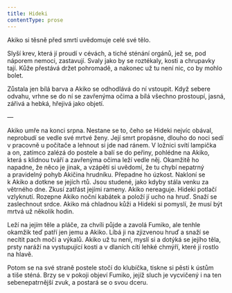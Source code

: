 ```yaml
---
title: Hideki
contentType: prose
---
```


<section>

Akiko si těsně před smrtí uvědomuje celé své tělo.

Slyší krev, která jí proudí v cévách, a tiché sténání orgánů, jež se, pod náporem nemoci, zastavují. Svaly jako by se roztékaly, kosti a chrupavky tají. Kůže přestává držet pohromadě, a nakonec už tu není nic, co by mohlo bolet.

Zůstala jen bílá barva a Akiko se odhodlává do ní vstoupit. Když sebere odvahu, vrhne se do ní se zavřenýma očima a bílá všechno prostoupí, jasná, zářivá a hebká, hřejivá jako objetí.

—

Akiko umře na konci srpna. Nestane se to, čeho se Hideki nejvíc obával, neprobudí se vedle své mrtvé ženy. Její smrt propásne, dlouho do noci sedí v pracovně u počítače a lehnout si jde nad ránem. V ložnici svítí lampička a on, zatímco zalézá do postele a balí se do peřiny, pohlédne na Akiko, která s klidnou tváří a zavřenýma očima leží vedle něj. Okamžitě ho napadne, že něco je jinak, a vzápětí si uvědomí, že tu chybí nepatrný a pravidelný pohyb Akičina hrudníku. Přepadne ho úzkost. Nakloní se k Akiko a dotkne se jejích rtů. Jsou studené, jako kdyby stála venku za větrného dne. Zkusí zatřást jejími rameny. Akiko nereaguje. Hideki potlačí vzlyknutí. Rozepne Akiko noční kabátek a položí jí ucho na hruď. Snaží se zaslechnout srdce. Akiko má chladnou kůži a Hideki si pomyslí, že musí být mrtvá už několik hodin.

Leží na jejím těle a pláče, za chvíli půjde a zavolá Fumiko, ale tenhle okamžik teď patří jen jemu a Akiko. Líbá ji na zjizvenou hruď a snaží se necítit pach moči a výkalů. Akiko už tu není, myslí si a dotýká se jejího těla, prsty naráží na vystupující kosti a v dlaních cítí lehké chmýří, které jí rostlo na hlavě.

Potom se na své straně postele stočí do klubíčka, tiskne si pěsti k ústům a tiše sténá. Brzy se v pokoji objeví Fumiko, jejíž sluch je vycvičený i na ten sebenepatrnější zvuk, a postará se o svou dceru.

</section>
